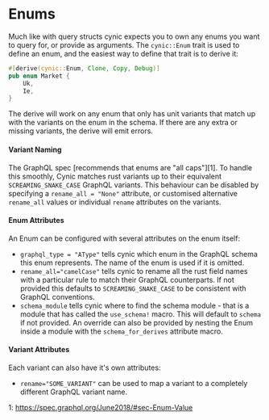 # Enums

Much like with query structs cynic expects you to own any enums you want to
query for, or provide as arguments. The `cynic::Enum` trait is used to define
an enum, and the easiest way to define that trait is to derive it:

```rust
#[derive(cynic::Enum, Clone, Copy, Debug)]
pub enum Market {
    Uk,
    Ie,
}
```

The derive will work on any enum that only has unit variants that match up with
the variants on the enum in the schema. If there are any extra or missing
variants, the derive will emit errors.

#### Variant Naming

The GraphQL spec [recommends that enums are "all caps"][1]. To handle this
smoothly, Cynic matches rust variants up to their equivalent
`SCREAMING_SNAKE_CASE` GraphQL variants. This behaviour can be disabled by
specifying a `rename_all = "None"` attribute, or customised alternative
`rename_all` values or individual `rename` attributes on the variants.

#### Enum Attributes

An Enum can be configured with several attributes on the enum itself:

- `graphql_type = "AType"` tells cynic which enum in the GraphQL schema this
  enum represents. The name of the enum is used if it is omitted.
- `rename_all="camelCase"` tells cynic to rename all the rust field names with
  a particular rule to match their GraphQL counterparts. If not provided this
  defaults to `SCREAMING_SNAKE_CASE` to be consistent with GraphQL conventions.
- `schema_module` tells cynic where to find the schema module - that is a
  module that has called the `use_schema!` macro. This will default to
  `schema` if not provided. An override can also be provided by nesting the
  Enum inside a module with the `schema_for_derives` attribute macro.

<!-- TODO: list of the rename rules, possibly pulled from codegen docs -->

#### Variant Attributes

Each variant can also have it's own attributes:

- `rename="SOME_VARIANT"` can be used to map a variant to a completely
  different GraphQL variant name.

<!-- TODO: example of the above?  Better wording -->

1: https://spec.graphql.org/June2018/#sec-Enum-Value
